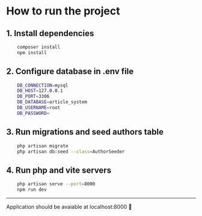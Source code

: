 # How to run the project

## 1. Install dependencies 
```bash
    composer install
    npm install
```

## 2. Configure database in .env file 

```bash
    DB_CONNECTION=mysql
    DB_HOST=127.0.0.1
    DB_PORT=3306
    DB_DATABASE=article_system
    DB_USERNAME=root
    DB_PASSWORD=
```

## 3. Run migrations and seed authors table
```bash
    php artisan migrate
    php artisan db:seed --class=AuthorSeeder
```
## 4. Run php and vite servers

```bash
    php artisan serve --port=8000
    npm run dev
```
---
Application should be avaiable at localhost:8000 🙂
